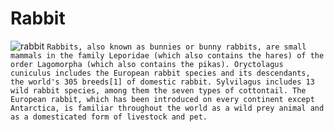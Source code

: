 # Rabbit
![rabbit](https://www.thesprucepets.com/thmb/PYJiButDwZb4JNzGE1gwfsI6YYs=/1733x0/filters:no_upscale():strip_icc()/Stocksy_txp14acff329Kw100_Medium_1360769-5aec7baefa6bcc00373c6cb7.jpg)
`Rabbits, also known as bunnies or bunny rabbits, are small mammals in the family Leporidae (which also contains the hares) of the order Lagomorpha (which also contains the pikas). Oryctolagus cuniculus includes the European rabbit species and its descendants, the world's 305 breeds[1] of domestic rabbit. Sylvilagus includes 13 wild rabbit species, among them the seven types of cottontail. The European rabbit, which has been introduced on every continent except Antarctica, is familiar throughout the world as a wild prey animal and as a domesticated form of livestock and pet.`
